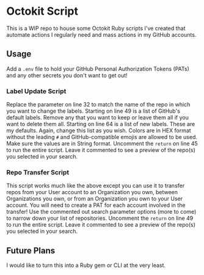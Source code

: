 # Octokit Script

This is a WIP repo to house some Octokit Ruby scripts I've created that automate actions I regularly need and mass actions in my GitHub accounts.

## Usage

Add a `.env` file to hold your GitHub Personal Authorization Tokens (PATs) and any other secrets you don't want to get out!

### Label Update Script

Replace the parameter on line 32 to match the name of the repo in which you want to change the labels. Starting on line 49 is a list of GitHub's default labels. Remove any that you want to keep or leave them all if you want to delete them all. Starting on line 64 is a list of new labels. These are my defaults. Again, change this list as you wish. Colors are in HEX format without the leading `#` and GitHub-compatible emojis are allowed to be used. Make sure the values are in String format. Uncomment the `return` on line 45 to run the entire script. Leave it commented to see a preview of the repo(s) you selected in your search.

### Repo Transfer Script

This script works much like the above except you can use it to transfer repos from your User account to an Organization you own, between Organizations you own, or from an Organization you own to your User account. You will need to create a PAT for each account involved in the transfer! Use the commented out search parameter options (more to come) to narrow down your list of repositories. Uncomment the `return` on line 49 to run the entire script. Leave it commented to see a preview of the repo(s) you selected in your search.

## Future Plans

I would like to turn this into a Ruby gem or CLI at the very least.
